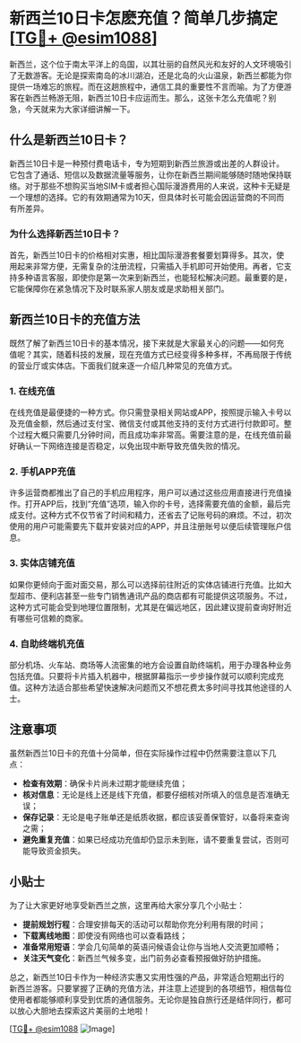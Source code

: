 # 新西兰10日卡怎麽充值？简单几步搞定[[TG💪+ @esim1088](https://t.me/s/esim1088)]

新西兰，这个位于南太平洋上的岛国，以其壮丽的自然风光和友好的人文环境吸引了无数游客。无论是探索南岛的冰川湖泊，还是北岛的火山温泉，新西兰都能为你提供一场难忘的旅程。而在这趟旅程中，通信工具的重要性不言而喻。为了方便游客在新西兰畅游无阻，新西兰10日卡应运而生。那么，这张卡怎么充值呢？别急，今天就来为大家详细讲解一下。

## 什么是新西兰10日卡？

新西兰10日卡是一种预付费电话卡，专为短期到新西兰旅游或出差的人群设计。它包含了通话、短信以及数据流量等服务，让你在新西兰期间能够随时随地保持联络。对于那些不想购买当地SIM卡或者担心国际漫游费用的人来说，这种卡无疑是一个理想的选择。它的有效期通常为10天，但具体时长可能会因运营商的不同而有所差异。

### 为什么选择新西兰10日卡？

首先，新西兰10日卡的价格相对实惠，相比国际漫游套餐要划算得多。其次，使用起来非常方便，无需复杂的注册流程，只需插入手机即可开始使用。再者，它支持多种语言客服，即使你是第一次来到新西兰，也能轻松解决问题。最重要的是，它能保障你在紧急情况下及时联系家人朋友或是求助相关部门。

## 新西兰10日卡的充值方法

既然了解了新西兰10日卡的基本情况，接下来就是大家最关心的问题——如何充值呢？其实，随着科技的发展，现在充值方式已经变得多种多样，不再局限于传统的营业厅或实体店。下面我们就来逐一介绍几种常见的充值方式。

### 1. 在线充值

在线充值是最便捷的一种方式。你只需登录相关网站或APP，按照提示输入卡号以及充值金额，然后通过支付宝、微信支付或其他支持的支付方式进行付款即可。整个过程大概只需要几分钟时间，而且成功率非常高。需要注意的是，在线充值前最好确认一下网络连接是否稳定，以免出现中断导致充值失败的情况。

### 2. 手机APP充值

许多运营商都推出了自己的手机应用程序，用户可以通过这些应用直接进行充值操作。打开APP后，找到“充值”选项，输入你的卡号，选择需要充值的金额，最后完成支付。这种方式不仅节省了时间和精力，还省去了记账号码的麻烦。不过，初次使用的用户可能需要先下载并安装对应的APP，并且注册账号以便后续管理账户信息。

### 3. 实体店铺充值

如果你更倾向于面对面交易，那么可以选择前往附近的实体店铺进行充值。比如大型超市、便利店甚至一些专门销售通讯产品的商店都有可能提供这项服务。不过，这种方式可能会受到地理位置限制，尤其是在偏远地区，因此建议提前查询好附近有哪些可信赖的商家。

### 4. 自助终端机充值

部分机场、火车站、商场等人流密集的地方会设置自助终端机，用于办理各种业务包括充值。只要将卡片插入机器中，根据屏幕指示一步步操作就可以顺利完成充值。这种方法适合那些希望快速解决问题而又不想花费太多时间寻找其他途径的人士。

## 注意事项

虽然新西兰10日卡的充值十分简单，但在实际操作过程中仍然需要注意以下几点：

- **检查有效期**：确保卡片尚未过期才能继续充值；
- **核对信息**：无论是线上还是线下充值，都要仔细核对所填入的信息是否准确无误；
- **保存记录**：无论是电子账单还是纸质收据，都应该妥善保管好，以备将来查询之需；
- **避免重复充值**：如果已经成功充值却仍显示未到账，请不要重复尝试，否则可能导致资金损失。

## 小贴士

为了让大家更好地享受新西兰之旅，这里再给大家分享几个小贴士：

- **提前规划行程**：合理安排每天的活动可以帮助你充分利用有限的时间；
- **下载离线地图**：即使没有网络也可以查看路线；
- **准备常用短语**：学会几句简单的英语问候语会让你与当地人交流更加顺畅；
- **关注天气变化**：新西兰气候多变，出门前务必查看预报做好防护措施。

总之，新西兰10日卡作为一种经济实惠又实用性强的产品，非常适合短期出行的新西兰游客。只要掌握了正确的充值方法，并注意上述提到的各项细节，相信每位使用者都能够顺利享受到优质的通信服务。无论你是独自旅行还是结伴同行，都可以放心大胆地去探索这片美丽的土地啦！

[[TG💪+ @esim1088](https://t.me/s/esim1088) ![Image](https://i.postimg.cc/4NQfJmqS/Snipaste-2025-05-13-00-14-12.png)]
